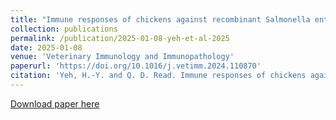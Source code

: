 ```yaml
---
title: "Immune responses of chickens against recombinant Salmonella enterica serotype Heidelberg FimA and FimW fimbriae and FliD and FlgK flagellar proteins."
collection: publications
permalink: /publication/2025-01-08-yeh-et-al-2025
date: 2025-01-08
venue: 'Veterinary Immunology and Immunopathology'
paperurl: 'https://doi.org/10.1016/j.vetimm.2024.110870'
citation: 'Yeh, H.-Y. and Q. D. Read. Immune responses of chickens against recombinant Salmonella enterica serotype Heidelberg FimA and FimW fimbriae and FliD and FlgK flagellar proteins. Veterinary Immunology and Immunopathology 280:110870. DOI: 10.1016/j.vetimm.2024.110870.'
---
```

[Download paper here](https://doi.org/10.1016/j.vetimm.2024.110870)
